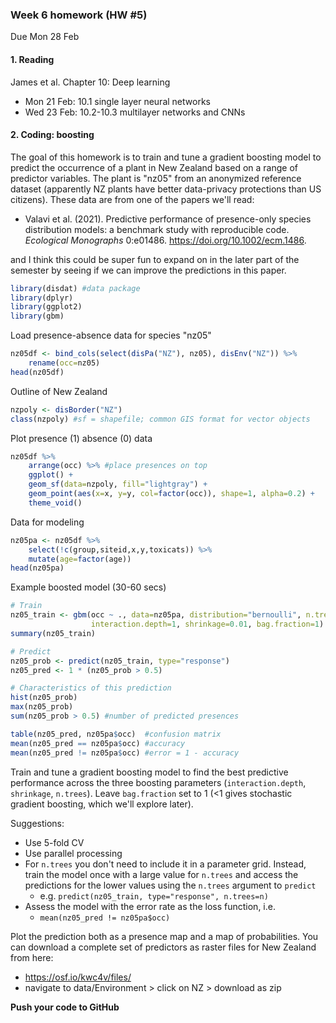 ### Week 6 homework (HW #5)

Due Mon 28 Feb

#### 1. Reading

James et al. Chapter 10: Deep learning

* Mon 21 Feb: 10.1 single layer neural networks
* Wed 23 Feb: 10.2-10.3 multilayer networks and CNNs


#### 2. Coding: boosting
The goal of this homework is to train and tune a gradient boosting model to predict the occurrence of a plant in New Zealand based on a range of predictor variables. The plant is "nz05" from an anonymized reference dataset (apparently NZ plants have better data-privacy protections than US citizens). These data are from one of the papers we'll read: 

* Valavi et al. (2021). Predictive performance of presence-only species distribution models: a benchmark study with reproducible code. *Ecological Monographs* 0:e01486. https://doi.org/10.1002/ecm.1486.

and I think this could be super fun to expand on in the later part of the semester by seeing if we can improve the predictions in this paper.

```R
library(disdat) #data package
library(dplyr)
library(ggplot2)
library(gbm)
```

Load presence-absence data for species "nz05"

```R
nz05df <- bind_cols(select(disPa("NZ"), nz05), disEnv("NZ")) %>% 
    rename(occ=nz05)
head(nz05df)
```

Outline of New Zealand

```R
nzpoly <- disBorder("NZ")
class(nzpoly) #sf = shapefile; common GIS format for vector objects
```

Plot presence (1) absence (0) data

```R
nz05df %>% 
    arrange(occ) %>% #place presences on top
    ggplot() +
    geom_sf(data=nzpoly, fill="lightgray") +
    geom_point(aes(x=x, y=y, col=factor(occ)), shape=1, alpha=0.2) +
    theme_void()
```

Data for modeling

```R
nz05pa <- nz05df %>% 
    select(!c(group,siteid,x,y,toxicats)) %>% 
    mutate(age=factor(age))
head(nz05pa)
```

Example boosted model (30-60 secs)

```R
# Train
nz05_train <- gbm(occ ~ ., data=nz05pa, distribution="bernoulli", n.trees=10000, 
                  interaction.depth=1, shrinkage=0.01, bag.fraction=1)
summary(nz05_train)

# Predict
nz05_prob <- predict(nz05_train, type="response")
nz05_pred <- 1 * (nz05_prob > 0.5)

# Characteristics of this prediction
hist(nz05_prob)
max(nz05_prob)
sum(nz05_prob > 0.5) #number of predicted presences

table(nz05_pred, nz05pa$occ)  #confusion matrix
mean(nz05_pred == nz05pa$occ) #accuracy
mean(nz05_pred != nz05pa$occ) #error = 1 - accuracy
```

Train and tune a gradient boosting model to find the best predictive performance across the three boosting parameters (`interaction.depth`, `shrinkage`, `n.trees`). Leave `bag.fraction` set to 1 (<1 gives stochastic gradient boosting, which we'll explore later).

Suggestions:

* Use 5-fold CV
* Use parallel processing
* For `n.trees` you don't need to include it in a parameter grid. Instead, train the model once with a large value for `n.trees` and access the predictions for the lower values using the `n.trees` argument to `predict` 
  * e.g. `predict(nz05_train, type="response", n.trees=n)`
* Assess the model with the error rate as the loss function, i.e.
  * `mean(nz05_pred != nz05pa$occ)`

Plot the prediction both as a presence map and a map of probabilities. You can download a complete set of predictors as raster files for New Zealand from here:

* https://osf.io/kwc4v/files/
* navigate to data/Environment > click on NZ > download as zip

**Push your code to GitHub**

